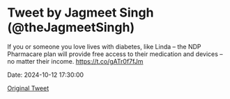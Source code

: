 # Tweet by Jagmeet Singh (@theJagmeetSingh)

If you or someone you love lives with diabetes, like Linda – the NDP Pharmacare plan will provide free access to their medication and devices – no matter their income. https://t.co/gATr0f7fJm

Date: 2024-10-12 17:30:00

[Original Tweet](https://x.com/theJagmeetSingh/status/1845154968124391543)
